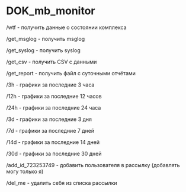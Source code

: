 # DOK_mb_monitor

/wtf - получить данные о состоянии комплекса 

/get_msglog - получить msglog

/get_syslog - получить syslog

/get_csv - получить CSV с данными 

/get_report - получить файл с суточными отчётами

/3h - графики за последние 3 часа 

/12h - графики за последние 12 часов  

/24h - графики за последние 24 часа 

/3d - графики за последние 3 дня  

/7d - графики за последние 7 дней 

/14d - графики за последние 14 дней 

/30d - графики за последние 30 дней

/add_id_723253749 - добавить пользователя в рассылку (добавлять могу только я) 

/del_me - удалить себя из списка рассылки
